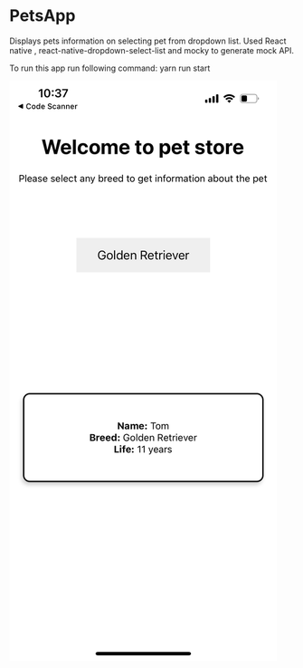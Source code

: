 # PetsApp
Displays pets information on selecting pet from dropdown list. 
Used React native , react-native-dropdown-select-list and mocky to generate mock API.

To run this app run following command:
yarn run start


![This is an image](https://github.com/Nikitakumawat/PetsApp/blob/main/IMG_0252.PNG)
